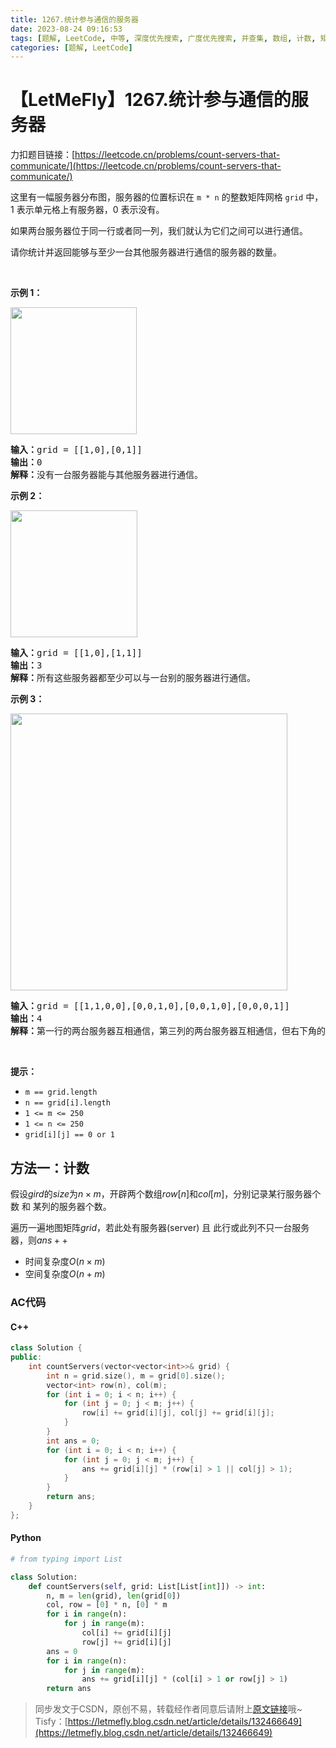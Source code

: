 ```yaml
---
title: 1267.统计参与通信的服务器
date: 2023-08-24 09:16:53
tags: [题解, LeetCode, 中等, 深度优先搜索, 广度优先搜索, 并查集, 数组, 计数, 矩阵, 哈希表, 哈希]
categories: [题解, LeetCode]
---
```


# 【LetMeFly】1267.统计参与通信的服务器

力扣题目链接：[https://leetcode.cn/problems/count-servers-that-communicate/](https://leetcode.cn/problems/count-servers-that-communicate/)

<p>这里有一幅服务器分布图，服务器的位置标识在&nbsp;<code>m * n</code>&nbsp;的整数矩阵网格&nbsp;<code>grid</code>&nbsp;中，1 表示单元格上有服务器，0 表示没有。</p>

<p>如果两台服务器位于同一行或者同一列，我们就认为它们之间可以进行通信。</p>

<p>请你统计并返回能够与至少一台其他服务器进行通信的服务器的数量。</p>

<p>&nbsp;</p>

<p><strong>示例 1：</strong></p>

<p><img alt="" src="https://assets.leetcode-cn.com/aliyun-lc-upload/uploads/2019/11/24/untitled-diagram-6.jpg" style="height: 203px; width: 202px;"></p>

<pre><strong>输入：</strong>grid = [[1,0],[0,1]]
<strong>输出：</strong>0
<strong>解释：</strong>没有一台服务器能与其他服务器进行通信。</pre>

<p><strong>示例 2：</strong></p>

<p><strong><img alt="" src="https://assets.leetcode-cn.com/aliyun-lc-upload/uploads/2019/11/24/untitled-diagram-4-1.jpg" style="height: 203px; width: 203px;"></strong></p>

<pre><strong>输入：</strong>grid = [[1,0],[1,1]]
<strong>输出：</strong>3
<strong>解释：</strong>所有这些服务器都至少可以与一台别的服务器进行通信。
</pre>

<p><strong>示例 3：</strong></p>

<p><img alt="" src="https://assets.leetcode-cn.com/aliyun-lc-upload/uploads/2019/11/24/untitled-diagram-1-3.jpg" style="height: 443px; width: 443px;"></p>

<pre><strong>输入：</strong>grid = [[1,1,0,0],[0,0,1,0],[0,0,1,0],[0,0,0,1]]
<strong>输出：</strong>4
<strong>解释：</strong>第一行的两台服务器互相通信，第三列的两台服务器互相通信，但右下角的服务器无法与其他服务器通信。
</pre>

<p>&nbsp;</p>

<p><strong>提示：</strong></p>

<ul>
	<li><code>m == grid.length</code></li>
	<li><code>n == grid[i].length</code></li>
	<li><code>1 &lt;= m &lt;= 250</code></li>
	<li><code>1 &lt;= n &lt;= 250</code></li>
	<li><code>grid[i][j] == 0 or 1</code></li>
</ul>


    
## 方法一：计数

假设$gird$的$size$为$n\times m$，开辟两个数组$row[n]$和$col[m]$，分别记录某行服务器个数 和 某列的服务器个数。

遍历一遍地图矩阵$grid$，若此处有服务器(server) 且 此行或此列不只一台服务器，则$ans++$

+ 时间复杂度$O(n\times m)$
+ 空间复杂度$O(n + m)$

### AC代码

#### C++

```cpp
class Solution {
public:
    int countServers(vector<vector<int>>& grid) {
        int n = grid.size(), m = grid[0].size();
        vector<int> row(n), col(m);
        for (int i = 0; i < n; i++) {
            for (int j = 0; j < m; j++) {
                row[i] += grid[i][j], col[j] += grid[i][j];
            }
        }
        int ans = 0;
        for (int i = 0; i < n; i++) {
            for (int j = 0; j < m; j++) {
                ans += grid[i][j] * (row[i] > 1 || col[j] > 1);
            }
        }
        return ans;
    }
};
```

#### Python

```python
# from typing import List

class Solution:
    def countServers(self, grid: List[List[int]]) -> int:
        n, m = len(grid), len(grid[0])
        col, row = [0] * n, [0] * m
        for i in range(n):
            for j in range(m):
                col[i] += grid[i][j]
                row[j] += grid[i][j]
        ans = 0
        for i in range(n):
            for j in range(m):
                ans += grid[i][j] * (col[i] > 1 or row[j] > 1)
        return ans
```

> 同步发文于CSDN，原创不易，转载经作者同意后请附上[原文链接](https://blog.letmefly.xyz/2023/08/24/LeetCode%201267.%E7%BB%9F%E8%AE%A1%E5%8F%82%E4%B8%8E%E9%80%9A%E4%BF%A1%E7%9A%84%E6%9C%8D%E5%8A%A1%E5%99%A8/)哦~
> Tisfy：[https://letmefly.blog.csdn.net/article/details/132466649](https://letmefly.blog.csdn.net/article/details/132466649)
